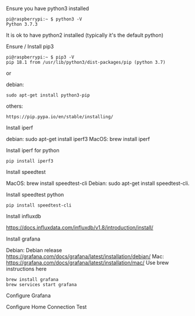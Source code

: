 
Ensure you have python3 installed

```
pi@raspberrypi:~ $ python3 -V
Python 3.7.3
```

It is ok to have python2 installed (typically it's the default python)

Ensure / Install pip3

```
pi@raspberrypi:~ $ pip3 -V
pip 18.1 from /usr/lib/python3/dist-packages/pip (python 3.7)
```

or

debian: 

```
sudo apt-get install python3-pip
```

others: 

```
https://pip.pypa.io/en/stable/installing/
```

Install iperf

debian: sudo apt-get install iperf3
MacOS: brew install iperf

Install iperf for python

```
pip install iperf3
```

Install speedtest

MacOS: brew install speedtest-cli
Debian: sudo apt-get install speedtest-cli.

Install speedtest python

```
pip install speedtest-cli
```

Install influxdb 

https://docs.influxdata.com/influxdb/v1.8/introduction/install/

Install grafana

Debian: Debian release https://grafana.com/docs/grafana/latest/installation/debian/
Mac: https://grafana.com/docs/grafana/latest/installation/mac/
Use brew instructions here

```
brew install grafana
brew services start grafana
```

Configure Grafana

Configure Home Connection Test

